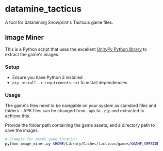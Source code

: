 # datamine_tacticus

A tool for datamining Snowprint's Tacticus game files.

## Image Miner

This is a Python script that uses the excellent [UnityPy Python library](https://github.com/K0lb3/UnityPy) to extract the game's images.

### Setup

- Ensure you have Python 3 installed
- `pip install -r requirements.txt` to install dependencies

### Usage

The game's files need to be navigable on your system as standard files and folders - APK files can be changed from `.apk` to `.zip` and extracted to achieve this.

Provide the folder path containing the game assets, and a directory path to save the images.

```sh
# Example for macOS game location
python image_miner.py $HOME/Library/Caches/tacticus/games/$GAME_VERSION_HASH/Tacticus.app ./out
```
